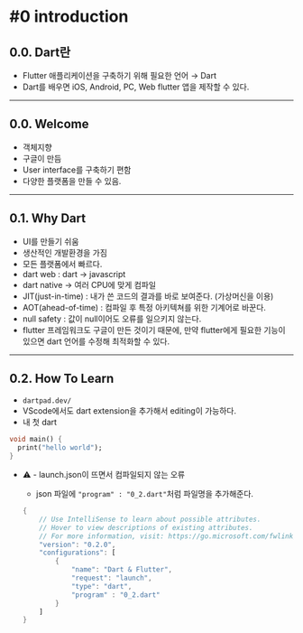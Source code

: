 # #0 introduction
## 0.0. Dart란

- Flutter 애플리케이션을 구축하기 위해 필요한 언어 → Dart
- Dart를 배우면 iOS, Android, PC, Web flutter 앱을 제작할 수 있다.

---

## 0.0. Welcome

- 객체지향
- 구글이 만듬
- User interface를 구축하기 편함
- 다양한 플랫폼을 만들 수 있음.

---

## 0.1. Why Dart

- UI를 만들기 쉬움
- 생산적인 개발환경을 가짐
- 모든 플랫폼에서 빠르다.
- dart web : dart → javascript
- dart native → 여러 CPU에 맞게 컴파일
- JIT(just-in-time) : 내가 쓴 코드의 결과를 바로 보여준다. (가상머신을 이용)
- AOT(ahead-of-time) : 컴파일 후 특정 아키텍쳐를 위한 기계어로 바꾼다.
- null safety : 값이 null이어도 오류를 일으키지 않는다.
- flutter 프레임워크도 구글이 만든 것이기 때문에, 만약 flutter에게 필요한 기능이 있으면 dart 언어를 수정해 최적화할 수 있다.

---

## 0.2. How To Learn

- `dartpad.dev/`
- VScode에서도 dart extension을 추가해서 editing이 가능하다.
- 내 첫 dart

```dart
void main() {
  print("hello world");
}
```

- ⚠️ - launch.json이 뜨면서 컴파일되지 않는 오류
    - json 파일에 `"program" : "0_2.dart"`처럼 파일명을 추가해준다.
    
    ```dart
    {
        // Use IntelliSense to learn about possible attributes.
        // Hover to view descriptions of existing attributes.
        // For more information, visit: https://go.microsoft.com/fwlink/?linkid=830387
        "version": "0.2.0",
        "configurations": [
            {
                "name": "Dart & Flutter",
                "request": "launch",
                "type": "dart",
                "program" : "0_2.dart"
            }
        ]
    }
    ```
